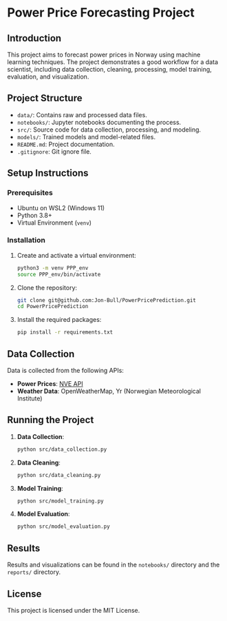 # Power Price Forecasting Project

## Introduction
This project aims to forecast power prices in Norway using machine learning techniques. The project demonstrates a good workflow for a data scientist, including data collection, cleaning, processing, model training, evaluation, and visualization.

## Project Structure
- `data/`: Contains raw and processed data files.
- `notebooks/`: Jupyter notebooks documenting the process.
- `src/`: Source code for data collection, processing, and modeling.
- `models/`: Trained models and model-related files.
- `README.md`: Project documentation.
- `.gitignore`: Git ignore file.

## Setup Instructions

### Prerequisites
- Ubuntu on WSL2 (Windows 11)
- Python 3.8+
- Virtual Environment (`venv`)

### Installation
1. Create and activate a virtual environment:
    ```sh
    python3 -m venv PPP_env
    source PPP_env/bin/activate
    ```
    
2. Clone the repository:
    ```sh
    git clone git@github.com:Jon-Bull/PowerPricePrediction.git
    cd PowerPricePrediction
    ```
    
3. Install the required packages:
    ```sh
    pip install -r requirements.txt
    ```

## Data Collection
Data is collected from the following APIs:
- **Power Prices**: [NVE API](https://api.nve.no/doc/)
- **Weather Data**: OpenWeatherMap, Yr (Norwegian Meteorological Institute)

## Running the Project
1. **Data Collection**:
    ```sh
    python src/data_collection.py
    ```

2. **Data Cleaning**:
    ```sh
    python src/data_cleaning.py
    ```

3. **Model Training**:
    ```sh
    python src/model_training.py
    ```

4. **Model Evaluation**:
    ```sh
    python src/model_evaluation.py
    ```

## Results
Results and visualizations can be found in the `notebooks/` directory and the `reports/` directory.

## License
This project is licensed under the MIT License.
